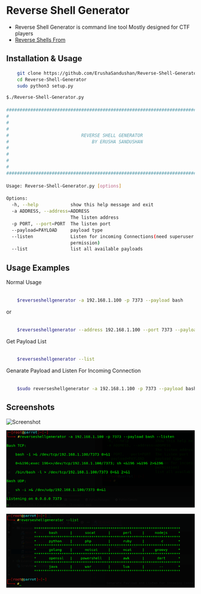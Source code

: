 # Reverse Shell Generator 

 - Reverse Shell Generator is command line tool Mostly designed for CTF players 
 - [Reverse Shells From](https://github.com/swisskyrepo/PayloadsAllTheThings/blob/master/Methodology%20and%20Resources/Reverse%20Shell%20Cheatsheet.md)

## Installation & Usage

```bash
    git clone https://github.com/ErushaSandushan/Reverse-Shell-Generator.git
    cd Reverse-Shell-Generator
    sudo python3 setup.py
```

```bash
$./Reverse-Shell-Generator.py 

###############################################################################
#                                                                             #  
#                                                                             #  
#                                                                             #  
#                           REVERSE SHELL GENERATOR                           #      
#                               BY ERUSHA SANDUSHAN                           #
#                                                                             #          
#                                                                             #
#                                                                             #  
#                                                                             #  
############################################################################### 

Usage: Reverse-Shell-Generator.py [options]

Options:
  -h, --help            show this help message and exit
  -a ADDRESS, --address=ADDRESS
                        The listen address
  -p PORT, --port=PORT  The listen port
  --payload=PAYLOAD     payload type
  --listen              Listen for incoming Connections(need superuser
                        permission)
  --list                list all available payloads

```

## Usage Examples

Normal Usage
```bash

    $reverseshellgenerator -a 192.168.1.100 -p 7373 --payload bash  

```
or 
```bash

    $reverseshellgenerator --address 192.168.1.100 --port 7373 --payload bash  

```


Get Payload List
```bash

    $reverseshellgenerator --list

```

Genarate Payload and Listen For Incoming Connection
```bash

    $sudo reverseshellgenerator -a 192.168.1.100 -p 7373 --payload bash --listen

```

## Screenshots

![Screenshot](./screenshots/screenshot1.png)

![Screenshot](./screenshots/screenshot2.png)

![Screenshot2](./screenshots/screenshot3.png)